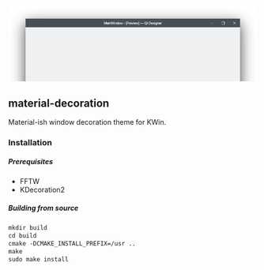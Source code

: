 ![Demo](data/window.png)

## material-decoration

Material-ish window decoration theme for KWin.

### Installation

##### Prerequisites

* FFTW
* KDecoration2

##### Building from source

```
mkdir build
cd build
cmake -DCMAKE_INSTALL_PREFIX=/usr ..
make
sudo make install
```
